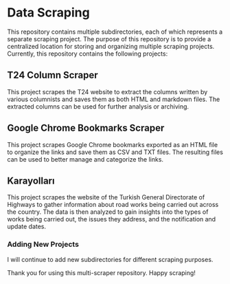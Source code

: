 # Data Scraping

This repository contains multiple subdirectories, each of which represents a separate scraping project. The purpose of this repository is to provide a centralized location for storing and organizing multiple scraping projects. Currently, this repository contains the following projects:

## T24 Column Scraper

This project scrapes the T24 website to extract the columns written by various columnists and saves them as both HTML and markdown files. The extracted columns can be used for further analysis or archiving.

## Google Chrome Bookmarks Scraper

This project scrapes Google Chrome bookmarks exported as an HTML file to organize the links and save them as CSV and TXT files. The resulting files can be used to better manage and categorize the links.

## Karayolları

This project scrapes the website of the Turkish General Directorate of Highways to gather information about road works being carried out across the country. The data is then analyzed to gain insights into the types of works being carried out, the issues they address, and the notification and update dates.

### Adding New Projects

I will continue to add new subdirectories for different scraping purposes.

Thank you for using this multi-scraper repository. Happy scraping!

